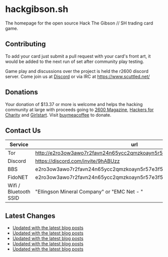 # hackgibson.sh
The homepage for the open source Hack The Gibson // SH trading card game.


## Contributing

To add your card just submit a pull request with your card's front art, it would be added to the next run of set after community play testing.

Game play and discussions over the project is held the r2600 discord server. Come join us at [Discord](https://discord.com/invite/9hABUzz) or via IRC at https://www.scuttled.net/


## Donations

Your donation of $13.37 or more is welcome and helps the hacking community at large with proceeds going to [2600 Magazine](https://2600.com/), [Hackers for Charity](https://hackersforcharity.org) and [Girlstart](https://girlstart.org).  Visit [buymeacoffee](https://www.buymeacoffee.com/hackgibson.sh) to donate.


## Contact Us

Service | url
-|-
Tor | http://e2ro3ow3awo7r2favn24n65ycc2qmzkoayn5r57e3f56nvjwdcgg32ad.onion
Discord | https://discord.com/invite/9hABUzz
BBS | e2ro3ow3awo7r2favn24n65ycc2qmzkoayn5r57e3f56nvjwdcgg32ad.onion:23
FidoNET | e2ro3ow3awo7r2favn24n65ycc2qmzkoayn5r57e3f56nvjwdcgg32ad.onion:24554
Wifi / Bluetooth SSID | "Ellingson Mineral Company" or "EMC Net - <fidonet address>"

## Latest Changes
<!-- BLOG-POST-LIST:START -->
- [Updated with the latest blog posts](https://github.com/DFW2600/hackgibson.sh/commit/e0ba72a910a317559e831754cfa5ab6440fd0b34)
- [Updated with the latest blog posts](https://github.com/DFW2600/hackgibson.sh/commit/154942404502cd6cc3f31ed5e82b110c79e1d53d)
- [Updated with the latest blog posts](https://github.com/DFW2600/hackgibson.sh/commit/029c4e416d1a2b1213159981562db00f4566d79b)
- [Updated with the latest blog posts](https://github.com/DFW2600/hackgibson.sh/commit/d8bc1e9d306ae1c1c494e92a27d75db43b7fe2dc)
- [Updated with the latest blog posts](https://github.com/DFW2600/hackgibson.sh/commit/d4e19e3543e60e9d8b5c97279fcb563fab11027e)
<!-- BLOG-POST-LIST:END -->
